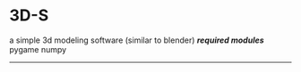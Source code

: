 # 3D-S
a simple 3d modeling software (similar to blender)
***required modules***
pygame
numpy
********
